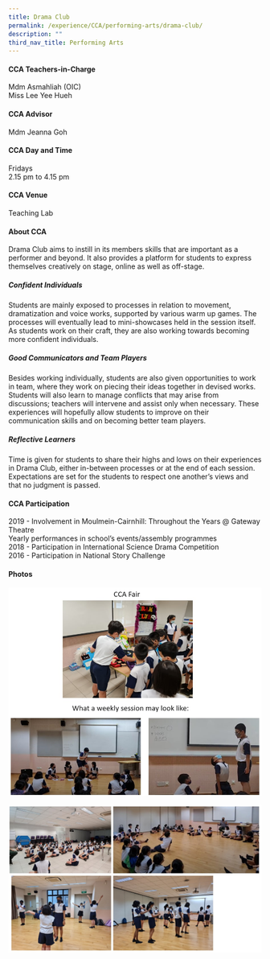 ```yaml
---
title: Drama Club
permalink: /experience/CCA/performing-arts/drama-club/
description: ""
third_nav_title: Performing Arts
---
```

#### **CCA Teachers-in-Charge**
Mdm Asmahliah (OIC)<br>
Miss Lee Yee Hueh <br>

#### **CCA Advisor**
Mdm Jeanna Goh

#### **CCA Day and Time**
Fridays<br>
2.15 pm to 4.15 pm

#### **CCA Venue**
Teaching Lab

#### **About CCA**
Drama Club aims to instill in its members skills that are important as a performer and beyond. It also provides a platform for students to express themselves creatively on stage, online as well as off-stage.

##### **Confident Individuals**
Students are mainly exposed to processes in relation to movement, dramatization and voice works, supported by various warm up games. The processes will eventually lead to mini-showcases held in the session itself. As students work on their craft, they are also working towards becoming more confident individuals.

##### **Good Communicators and Team Players**
Besides working individually, students are also given opportunities to work in team, where they work on piecing their ideas together in devised works. Students will also learn to manage conflicts that may arise from discussions; teachers will intervene and assist only when necessary. These experiences will hopefully allow students to improve on their communication skills and on becoming better team players.

##### **Reflective Learners**
Time is given for students to share their highs and lows on their experiences in Drama Club, either in-between processes or at the end of each session. Expectations are set for the students to respect one another’s views and that no judgment is passed. 

#### **CCA Participation**
2019 - Involvement in Moulmein-Cairnhill: Throughout the Years @ Gateway Theatre<br>
Yearly performances in school’s events/assembly programmes <br>
2018 - Participation in International Science Drama Competition<br>
2016 - Participation in National Story Challenge

#### **Photos**

![](/images/drama%201.jpg)

![](/images/drama%202.jpg)